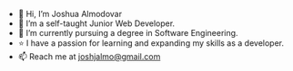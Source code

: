 - 👋 Hi, I’m Joshua Almodovar
- 👀 I’m a self-taught Junior Web Developer.
- 🌱 I’m currently pursuing a degree in Software Engineering.
- ⭐️ I have a passion for learning and expanding my skills as a developer.
- 📫 Reach me at joshjalmo@gmail.com

<!---
almodovarj2/almodovarj2 is a ✨ special ✨ repository because its `README.md` (this file) appears on your GitHub profile.
You can click the Preview link to take a look at your changes.
--->
